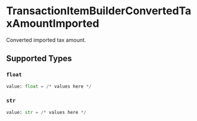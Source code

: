 # TransactionItemBuilderConvertedTaxAmountImported

Converted imported tax amount.


## Supported Types

### `float`

```python
value: float = /* values here */
```

### `str`

```python
value: str = /* values here */
```

